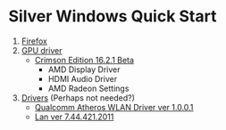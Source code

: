 # Silver Windows Quick Start

1. [Firefox](https://download.mozilla.org/?product=firefox-latest-ssl&os=win64&lang=en-US)
2. [GPU driver](https://support.amd.com/en-us/download/desktop/legacy?product=legacy3&os=Windows+7+-+64)
   - [Crimson Edition 16.2.1 Beta](https://www2.ati.com/drivers/beta/non-whql-win8.1-win7-radeon-software-crimson-relive-16.2.1-sep20.exe)
       - AMD Display Driver
       - HDMI Audio Driver
       - AMD Radeon Settings
3. [Drivers](http://www.samsung.com/au/support/model/NP305V5A-T04AU) (Perhaps not needed?)
   - [Qualcomm Atheros WLAN Driver ver 1.0.0.1](http://org.downloadcenter.samsung.com/downloadfile/ContentsFile.aspx?CDSite=UNI_AU&CttFileID=5079934&CDCttType=DR&ModelType=N&ModelName=NP305V5AD&VPath=DR/201205/20120522135919211/QCA_WLAN_Driver_1.0.0.1.ZIP&OriginYN=N)
   - [Lan ver 7.44.421.2011](http://org.downloadcenter.samsung.com/downloadfile/ContentsFile.aspx?CDSite=UNI_AU&CttFileID=4520107&CDCttType=DR&ModelType=N&ModelName=NP305V5AD&VPath=DR/201109/20110929162547639/LAN_7.44.421.2011.ZIP&OriginYN=N)
